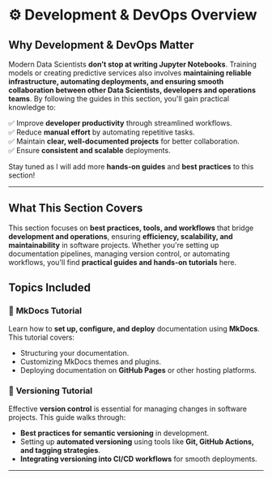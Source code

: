 # ⚙️ Development & DevOps Overview  



## Why Development & DevOps Matter  

Modern Data Scientists **don’t stop at writing Jupyter Notebooks**. Training models or creating predictive services also involves **maintaining reliable infrastructure, automating deployments, and ensuring smooth collaboration between other Data Scientists, developers and operations teams**. By following the guides in this section, you'll gain practical knowledge to:  

✅ Improve **developer productivity** through streamlined workflows.  
✅ Reduce **manual effort** by automating repetitive tasks.  
✅ Maintain **clear, well-documented projects** for better collaboration.  
✅ Ensure **consistent and scalable** deployments.  

Stay tuned as I will add more **hands-on guides** and **best practices** to this section! 

---

## What This Section Covers  

This section focuses on **best practices, tools, and workflows** that bridge **development and operations**, ensuring **efficiency, scalability, and maintainability** in software projects. Whether you're setting up documentation pipelines, managing version control, or automating workflows, you'll find **practical guides and hands-on tutorials** here.  

## Topics Included  

### 📖 **MkDocs Tutorial**  
Learn how to **set up, configure, and deploy** documentation using **MkDocs**. This tutorial covers:  
- Structuring your documentation.  
- Customizing MkDocs themes and plugins.  
- Deploying documentation on **GitHub Pages** or other hosting platforms.  

### 📖 **Versioning Tutorial**  

Effective **version control** is essential for managing changes in software projects. This guide walks through:  
- **Best practices for semantic versioning** in development.  
- Setting up **automated versioning** using tools like **Git, GitHub Actions, and tagging strategies**.  
- **Integrating versioning into CI/CD workflows** for smooth deployments.  

---



